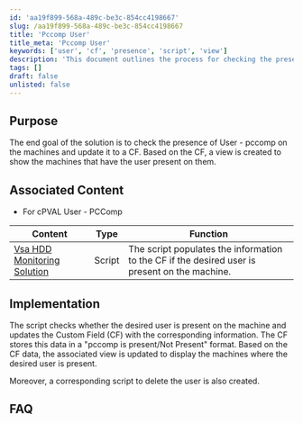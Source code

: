 ```yaml
---
id: 'aa19f899-568a-489c-be3c-854cc4198667'
slug: /aa19f899-568a-489c-be3c-854cc4198667
title: 'Pccomp User'
title_meta: 'Pccomp User'
keywords: ['user', 'cf', 'presence', 'script', 'view']
description: 'This document outlines the process for checking the presence of the User - pccomp on machines and updating a Custom Field (CF) accordingly. It includes details on associated scripts, custom fields, and views that help manage user presence effectively.'
tags: []
draft: false
unlisted: false
---
```


## Purpose

The end goal of the solution is to check the presence of User - pccomp on the machines and update it to a CF. Based on the CF, a view is created to show the machines that have the user present on them.

## Associated Content

- For cPVAL User - PCComp

| Content                                                                                            | Type         | Function                                                                                      |
| -------------------------------------------------------------------------------------------------- | ------------ | --------------------------------------------------------------------------------------------- |
| [Vsa HDD Monitoring Solution](/docs/ea55f0eb-9011-436a-bbd9-1795fc206f81)                          | Script       | The script populates the information to the CF if the desired user is present on the machine. |

## Implementation

The script checks whether the desired user is present on the machine and updates the Custom Field (CF) with the corresponding information. The CF stores this data in a "pccomp is present/Not Present" format. Based on the CF data, the associated view is updated to display the machines where the desired user is present.

Moreover, a corresponding script to delete the user is also created.

## FAQ


